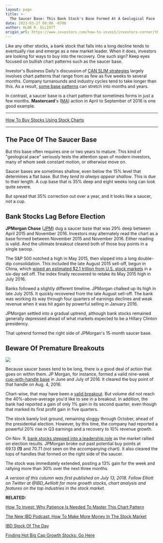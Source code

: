 ```yaml
---
layout: page
title: >-
  The Saucer Base: This Bank Stock's Base Formed At A Geological Pace
date: 2023-03-27 08:00 -0700
author: ALAN R. ELLIOTT
origin_url: https://www.investors.com/how-to-invest/investors-corner/this-bank-stocks-base-was-valid-but-formed-at-a-geological-pace
---
```





Like any other stocks, a bank stock that falls into a long decline tends to eventually rise and emerge as a new market leader. When it does, investors are looking for ways to buy into the recovery. One such sign? Keep eyes focused on bullish chart patterns such as the saucer base.




Investor's Business Daily's discussion of [CAN SLIM strategies](https://www.investors.com/ibd-university/can-slim/) largely involves chart patterns that range from as few as five weeks to several months. Company turnarounds and industry cycles tend to take longer than this. As a result, [some base patterns](https://www.investors.com/how-to-invest/investors-corner/how-to-trade-stocks-base-stock-charts/) can stretch into months and years.


In contrast, a saucer base is a chart pattern that sometimes forms in just a few months. **Mastercard**'s ([MA](https://research.investors.com/quote.aspx?symbol=MA)) action in April to September of 2016 is one good example.




---


[How To Buy Stocks Using Stock Charts](https://www.investors.com/how-to-invest/stock-charts-buying-stocks-using-technical-analysis/)




---


The Pace Of The Saucer Base
---------------------------


But this base often requires one or two years to mature. This kind of "geological pace" seriously tests the attention span of modern investors, many of whom seek constant motion, or otherwise move on.



Saucer bases are sometimes shallow, even below the 15% level that determines a flat base. But they *tend to always appear shallow*. This is due to their length. A cup base that is 35% deep and eight weeks long can look quite severe.


But spread that 35% correction out over a year, and it looks like a saucer, not a cup.


Bank Stocks Lag Before Election
-------------------------------



**JPMorgan Chase** ([JPM](https://research.investors.com/quote.aspx?symbol=JPM)) dug a saucer base that was 29% deep between April 2015 and November 2016. Investors may alternately read the chart as a base formed between November 2015 and November 2016. Either reading is valid. And the ultimate breakout cleared both of those buy points in a single swoop.


The S&P 500 notched a high in May 2015, then slipped into a long double-dip consolidation. This included the late August 2015 sell-off, begun in China, which [wiped an estimated \$2.1 trillion from U.S. stock markets](https://www.wsj.com/articles/china-shares-wipe-out-all-gains-this-year-1440372751) in a six-day sell off. The index finally recovered to retake its May 2015 high in July 2016.



Banks followed a slightly different timeline. JPMorgan chalked up its high in late July 2015. It quickly recovered from the late August sell-off. The bank was working its way through four quarters of earnings declines and weak revenue when it was hit again by powerful selling in January 2016.


JPMorgan settled into a gradual uptrend, although bank stocks remained generally depressed ahead of what markets expected to be a Hillary Clinton presidency.


That uptrend formed the right side of JPMorgan's 15-month saucer base.


Beware Of Premature Breakouts
-----------------------------


**![](https://www.investors.com/wp-content/uploads/2018/07/ICjpm071618-1024x548.jpg)**


Because saucer bases tend to be long, there is a good deal of action that goes on within them. JP Morgan, for instance, formed a valid nine-week [cup-with-handle base](https://www.investors.com/how-to-invest/investors-corner/the-basics-how-to-analyze-a-stocks-cup-with-handle/) in June and July of 2016. It cleared the buy point of that handle on Aug. 4, 2016.


Chart-wise, that may have been a [valid breakout](https://www.investors.com/how-to-invest/investors-corner/chart-reading-basics-how-a-buy-point-marks-a-time-of-opportunity/). But volume did not reach the 40%-above-average you'd like to see in a breakout. In addition, the bank had reported a gain of only 1% gain in its second quarter, even though that marked its first profit gain in five quarters.


The stock barely lost ground, remaining sloggy through October, ahead of the presidential election. However, by this time, the company had reported a powerful 20% rise in Q3 earnings and a recovery to 10% revenue growth.


On Nov. 9, [bank stocks stepped into a leadership role](https://www.wsj.com/articles/bank-investors-brace-for-volatility-following-trump-surge-1478672433) as the market rallied on election results. JPMorgan broke out past potential buy points at 69.13 **(1)** and 70.71 (not seen on the accompanying chart). It also cleared the tops of handles that formed on the right side of the saucer.


The stock was immediately extended, posting a 13% gain for the week and rallying more than 30% over the next three months.


*A version of this column was first published on July 13, 2018. Follow Elliott on Twitter at @IBD\_Aelliott for more growth stocks, chart analysis and features on the top industries in the stock market.*


**RELATED:**


[How To Invest: Why Patience Is Needed To Master This Chart Pattern](https://www.investors.com/how-to-invest/investors-corner/chart-reading-basics-patience-is-required-to-play-the-saucer/)


[The New IBD Podcast: How To Make More Money In The Stock Market](https://www.investors.com/how-to-invest/investing-podcast-how-to-make-more-money-stock-market-top-stocks-stock-charts/)


[IBD Stock Of The Day](https://www.investors.com/research/ibd-stock-of-the-day/)


[Finding Hot Big Cap Growth Stocks: Go Here](https://research.investors.com/stock-lists/big-cap-20/)





